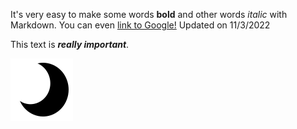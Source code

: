 It's very easy to make some words **bold** and other words *italic* with Markdown. You can even [link to Google!](http://google.com)
Updated on 11/3/2022


This text is ***really important***.

![Moon](/assets/moon.png)
